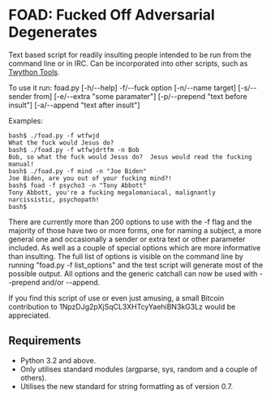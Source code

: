 FOAD: Fucked Off Adversarial Degenerates
========================================

Text based script for readily insulting people intended to be run from
the command line or in IRC.  Can be incorporated into other scripts,
such as [Twython Tools](https://github.com/adversary-org/twython-tools).

To use it run: foad.py [-h/--help] -f/--fuck option [-n/--name target] [-s/--sender from] [-e/--extra "some paramater"] [-p/--prepend "text before insult"] [-a/--append "text after insult"]

Examples:

```
bash$ ./foad.py -f wtfwjd
What the fuck would Jesus do?
bash$ ./foad.py -f wtfwjdrtfm -n Bob
Bob, so what the fuck would Jesus do?  Jesus would read the fucking manual!
bash$ ./foad.py -f mind -n "Joe Biden"
Joe Biden, are you out of your fucking mind?!
bash$ foad -f psycho3 -n "Tony Abbott"
Tony Abbott, you're a fucking megalomaniacal, malignantly narcissistic, psychopath!
bash$ 
```

There are currently more than 200 options to use with the -f flag and
the majority of those have two or more forms, one for naming a
subject, a more general one and occasionally a sender or extra text or
other parameter included.  As well as a couple of special options
which are more informative than insulting.  The full list of options
is visible on the command line by running "foad.py -f list_options"
and the test script will generate most of the possible output.  All
options and the generic catchall can now be used with --prepend and/or
--append.

If you find this script of use or even just amusing, a small Bitcoin
contribution to 1NpzDJg2pXjSqCL3XHTcyYaehiBN3kG3Lz would be
appreciated.


## Requirements

* Python 3.2 and above.
* Only utilises standard modules (argparse, sys, random and a couple
  of others).
* Utilises the new standard for string formatting as of version 0.7.
